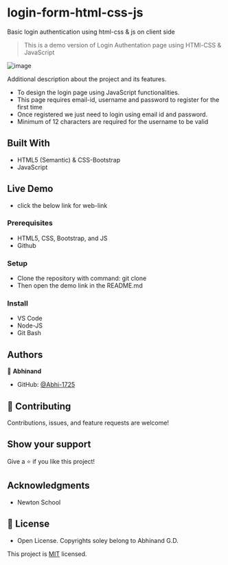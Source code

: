 # login-form-html-css-js
Basic login authentication using html-css &amp; js on client side

> This is a demo version of Login Authentation page using HTMl-CSS & JavaScript

![image](https://user-images.githubusercontent.com/33417745/139664617-bb2f1a8e-b47c-4ea3-bc81-cdfa6da5271b.png)




Additional description about the project and its features.

- To design the login page using JavaScript functionalities. 
- This page requires email-id, username and password to register for the first time
- Once registered we just need to login using email id and password.
- Minimum of 12 characters are required for the username to be valid

## Built With

- HTML5 (Semantic) & CSS-Bootstrap
- JavaScript

## Live Demo

- click the below link for web-link


### Prerequisites

- HTML5, CSS, Bootstrap, and JS
- Github

### Setup

- Clone the repository with command: git clone
- Then open the demo link in the README.md

### Install

- VS Code
- Node-JS
- Git Bash

## Authors

👤 **Abhinand**

- GitHub: [@Abhi-1725](https://github.com/Abhi-1725)

## 🤝 Contributing

Contributions, issues, and feature requests are welcome!

## Show your support

Give a ⭐️ if you like this project!

## Acknowledgments

- Newton School

## 📝 License

- Open License. Copyrights soley belong to Abhinand G.D.

This project is [MIT](lic.url) licensed.
